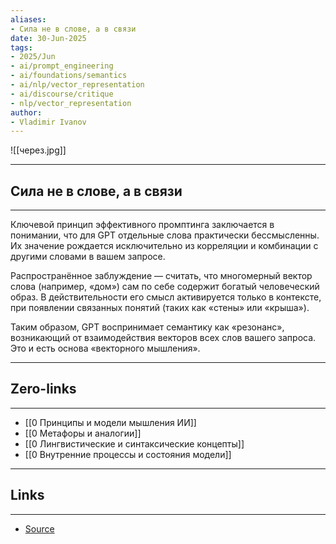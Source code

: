 ```yaml
---
aliases: 
- Сила не в слове, а в связи 
date: 30-Jun-2025
tags:
- 2025/Jun
- ai/prompt_engineering
- ai/foundations/semantics
- ai/nlp/vector_representation
- ai/discourse/critique
- nlp/vector_representation
author:
- Vladimir Ivanov
---
```

![[через.jpg]]

-----
##  Сила не в слове, а в связи 
-----
Ключевой принцип эффективного промптинга заключается в понимании, что для GPT отдельные слова практически бессмысленны. Их значение рождается исключительно из корреляции и комбинации с другими словами в вашем запросе.

Распространённое заблуждение — считать, что многомерный вектор слова (например, «дом») сам по себе содержит богатый человеческий образ. В действительности его смысл активируется только в контексте, при появлении связанных понятий (таких как «стены» или «крыша»). 

Таким образом, GPT воспринимает семантику как «резонанс», возникающий от взаимодействия векторов всех слов вашего запроса. Это и есть основа «векторного мышления».

---
## Zero-links
---
- [[0 Принципы и модели мышления ИИ]]
- [[0 Метафоры и аналогии]]
- [[0 Лингвистические и синтаксические концепты]]
- [[0 Внутренние процессы и состояния модели]]


---
## Links
---
- [Source](https://t.me/turboproject/1723)